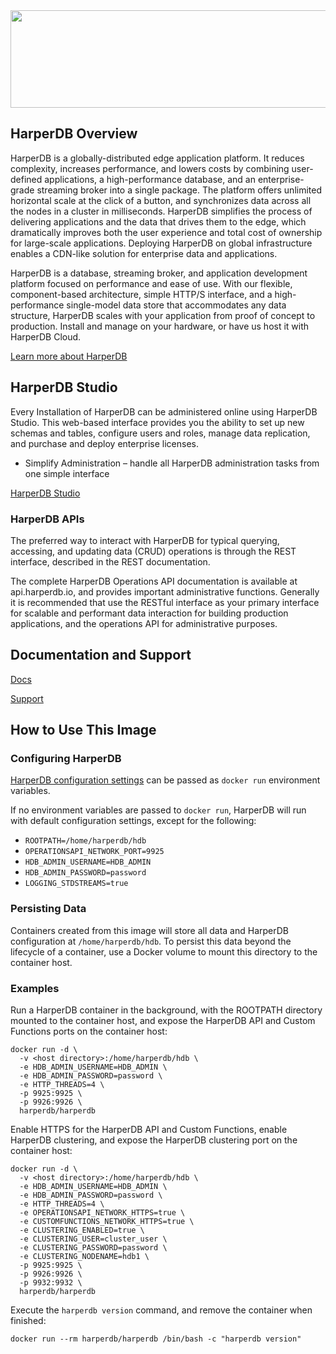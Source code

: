 <img src="https://hdb-marketing.s3.amazonaws.com/GRYHORIZ_HDB_Drk_Gry.png" width="692" height="156">

## HarperDB Overview

HarperDB is a globally-distributed edge application platform. It reduces complexity, increases performance, and lowers costs by combining user-defined applications, a high-performance database, and an enterprise-grade streaming broker into a single package. The platform offers unlimited horizontal scale at the click of a button, and synchronizes data across all the nodes in a cluster in milliseconds. HarperDB simplifies the process of delivering applications and the data that drives them to the edge, which dramatically improves both the user experience and total cost of ownership for large-scale applications. Deploying HarperDB on global infrastructure enables a CDN-like solution for enterprise data and applications.

HarperDB is a database, streaming broker, and application development platform focused on performance and ease of use. With our flexible, component-based architecture, simple HTTP/S interface, and a high-performance single-model data store that accommodates any data structure, HarperDB scales with your application from proof of concept to production. Install and manage on your hardware, or have us host it with HarperDB Cloud.

[Learn more about HarperDB](https://harperdb.io/?utm_source=repo&utm_medium=dockerhub)

## HarperDB Studio

Every Installation of HarperDB can be administered online using HarperDB Studio. This web-based interface provides you the ability to set up new schemas and tables, configure users and roles, manage data replication, and purchase and deploy enterprise licenses.
- Simplify Administration – handle all HarperDB administration tasks from one simple interface

[HarperDB Studio](https://studio.harperdb.io/sign-up)

### HarperDB APIs

The preferred way to interact with HarperDB for typical querying, accessing, and updating data (CRUD) operations is through the REST interface, described in the REST documentation.

The complete HarperDB Operations API documentation is available at api.harperdb.io, and provides important administrative functions. Generally it is recommended that use the RESTful interface as your primary interface for scalable and performant data interaction for building production applications, and the operations API for administrative purposes.

## Documentation and Support

[Docs](https://docs.harperdb.io/)

[Support](https://harperdb.io/docs/support/)

## How to Use This Image

### Configuring HarperDB
[HarperDB configuration settings](https://harperdb.io/docs/reference/configuration-file/) can be passed as `docker run` environment variables.

If no environment variables are passed to `docker run`, HarperDB will run with default configuration settings, except for the following:
- `ROOTPATH=/home/harperdb/hdb`
- `OPERATIONSAPI_NETWORK_PORT=9925`
- `HDB_ADMIN_USERNAME=HDB_ADMIN`
- `HDB_ADMIN_PASSWORD=password`
- `LOGGING_STDSTREAMS=true`

### Persisting Data
Containers created from this image will store all data and HarperDB configuration at `/home/harperdb/hdb`. To persist this data beyond the lifecycle of a container, use a Docker volume to mount this directory to the container host.

### Examples

Run a HarperDB container in the background, with the ROOTPATH directory mounted to the container host, and expose the HarperDB API and Custom Functions ports on the container host:
```
docker run -d \
  -v <host directory>:/home/harperdb/hdb \
  -e HDB_ADMIN_USERNAME=HDB_ADMIN \
  -e HDB_ADMIN_PASSWORD=password \
  -e HTTP_THREADS=4 \
  -p 9925:9925 \
  -p 9926:9926 \
  harperdb/harperdb
```

Enable HTTPS for the HarperDB API and Custom Functions, enable HarperDB clustering, and expose the HarperDB clustering port on the container host:
```
docker run -d \
  -v <host directory>:/home/harperdb/hdb \
  -e HDB_ADMIN_USERNAME=HDB_ADMIN \
  -e HDB_ADMIN_PASSWORD=password \
  -e HTTP_THREADS=4 \
  -e OPERATIONSAPI_NETWORK_HTTPS=true \
  -e CUSTOMFUNCTIONS_NETWORK_HTTPS=true \
  -e CLUSTERING_ENABLED=true \
  -e CLUSTERING_USER=cluster_user \
  -e CLUSTERING_PASSWORD=password \
  -e CLUSTERING_NODENAME=hdb1 \
  -p 9925:9925 \
  -p 9926:9926 \
  -p 9932:9932 \
  harperdb/harperdb
```

Execute the `harperdb version` command, and remove the container when finished:
```
docker run --rm harperdb/harperdb /bin/bash -c "harperdb version"
```
